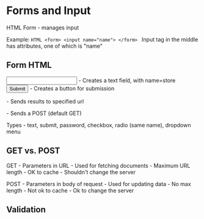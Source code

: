 Forms and Input
================
HTML Form - manages input

Example:
    ```HTML
    <form>
        <input name="name">
    </form>
    ```
Input tag in the middle has attributes, one of which is "name"

Form HTML
----------
<input type= "text" name="name"> - Creates a text field, with name=store
<input type="submit"> - Creates a button for submission
<form action="url"></form> - Sends results to specified url
<form method="post"></form> - Sends a POST (default GET)

Types - text, submit, password, checkbox, radio (same name),
        dropdown menu

GET vs. POST
---------------
GET
    - Parameters in URL
    - Used for fetching documents
    - Maximum URL length
    - OK to cache
    - Shouldn't change the server

POST
    - Parameters in body of request
    - Used for updating data
    - No max length
    - Not ok to cache
    - Ok to change the server

Validation
----------

